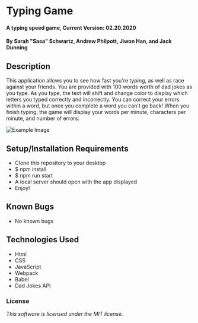 # Typing Game

#### A typing speed game, Current Version: 02.20.2020

#### By Sarah "Sasa" Schwartz, Andrew Philpott, Jiwon Han, and Jack Dunning

## Description

This application allows you to see how fast you're typing, as well as race against your friends. You are provided with 100 words worth of dad jokes as you type. As you type, the text will shift and change color to display which letters you typed correctly and incorrectly. You can correct your errors within a word, but once you complete a word you can't go back! When you finish typing, the game will display your words per minute, characters per minute, and number of errors.

![Example Image](src/img/example1)

## Setup/Installation Requirements

- Clone this repository to your desktop
- \$ npm install
- \$ npm run start
- A local server should open with the app displayed
- Enjoy!

## Known Bugs

- No known bugs

## Technologies Used

- Html
- CSS
- JavaScript
- Webpack
- Babel
- Dad Jokes API

### License

_This software is licensed under the MIT license._
